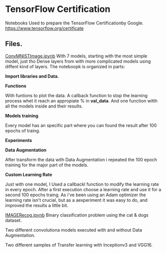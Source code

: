 # TensorFlow Certification
Notebooks Used to prepare the TensorFlow Certificationby Google. https://www.tensorflow.org/certificate

## Files. 
[ConvMNISTImage.ipynb](https://github.com/oopere/TensorFlowCertification/blob/main/ConvMNISTImage.ipynb)
With 7 models, starting with the most simple model, just tho Dense layers from with more complicated models using diffent kind of layers. 
The noteboopk is organized in parts:

**Import libraries and Data.**

**Functions**

With funtions to plot the data. A callback function to stop the learning process whet it reach an appropiate % in  **val_data**. And one function witth all the models inside and their results. 

**Models training**

Every model has an specific part where you can found the result after 100 epochs of traing. 

**Experiments**

**Data Augmentation** 

After transform the data with Data Augmentation i repeated the 100 epoch training for the major part of the models. 

**Custom Learning Rate**

Just with one model, I Used a callbackl function to modify the learning rate in every epoch. After a first execution choose a learning rate and use it for a second 100 epochs traing. As i've been using an Adam optimizer the learning rate isn't crucial, but as a aexperiment it was easy to do, and improved the results a little bit. 

[IMAGERecog.ipynb](https://github.com/oopere/TensorFlowCertification/blob/main/IMAGERecog.ipynb)
Binary classification problem using the cat & dogs dataset. 

Two different convolutiona models executed with and without Data Augmentation. 

Two different samples of Transfer learning with Inceptionv3 and VGG16. 
